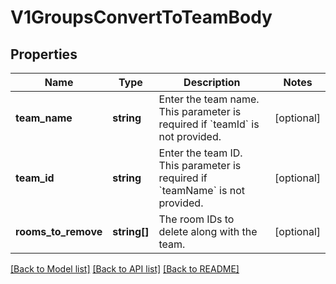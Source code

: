 # V1GroupsConvertToTeamBody

## Properties
Name | Type | Description | Notes
------------ | ------------- | ------------- | -------------
**team_name** | **string** | Enter the team name. This parameter is required if &#x60;teamId&#x60; is not provided. | [optional] 
**team_id** | **string** | Enter the team ID. This parameter is required if &#x60;teamName&#x60; is not provided. | [optional] 
**rooms_to_remove** | **string[]** | The room IDs to delete along with the team. | [optional] 

[[Back to Model list]](../../README.md#documentation-for-models) [[Back to API list]](../../README.md#documentation-for-api-endpoints) [[Back to README]](../../README.md)

